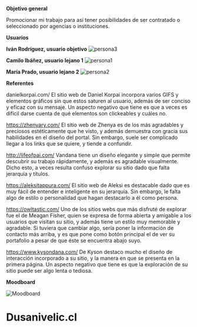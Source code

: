 **Objetivo general**

Promocionar mi trabajo para así tener posibilidades de ser contratado o seleccionado por agencias o instituciones.


**Usuarios**


**Iván Rodríguez, usuario objetivo**
![persona3](https://github.com/Duzacs/Dusanivelic.cl/assets/141802434/a9eadb52-134e-47f5-a792-31e6986f6d77)



**Camilo Ibáñez, usuario lejano 1**
![persona1](https://github.com/Duzacs/Dusanivelic.cl/assets/141802434/2f2a642a-0106-4c7f-89de-51f7d0231e64)


**María Prado, usuario lejano 2**
![persona2](https://github.com/Duzacs/Dusanivelic.cl/assets/141802434/77f66bb1-5904-4429-9240-f577749597da)



**Referentes**


danielkorpai.com/
El sitio web de Daniel Korpai incorpora varios GIFS y elementos gráficos sin que estos saturen al usuario, además de ser conciso y eficaz con su mensaje. Un aspecto negativo que tiene es que a veces es difícil darse cuenta de qué elementos son clickeables y cuáles no.

https://zhenyary.com/
El sitio web de Zhenya es de los más agradables y preciosos estéticamente que he visto, y además demuestra con gracia sus habilidades en el diseño del portal. Sin embargo, suele ser complicado llegar a los links que se quiere, y tiende a confundir.

http://lifeofpai.com/
Vandana tiene un diseño elegante y simple que permite descubrir su trabajo rápidamente, y además es agradable visualmente. Dicho esto, a veces resulta confuso explorar su sitio dado que falta jerarquía y títulos.

https://aleksitappura.com/
El sitio web de Aleksi es destacable dado que es muy fácil de entender e inteligente en su jerarquía. Sin embargo, le falta algo de estilo o personalidad que hagan destacarlo a él como persona.

https://owltastic.com/
Uno de los sitios webs que más disfruté de explorar fue el de Meagan Fisher, quien se expresa de forma abierta y amigable a los usuarios que visitan su sitio, y además tiene un estilo muy memorable y agradable. Si tuviera que cambiar algo, sería poner la información de contacto más arriba, y es que pone como botón principal el de ver su portafolio a pesar de que éste se encuentra abajo suyo. 

https://www.kysondana.com/
De Kyson destaco mucho el diseño de interacción incorporado a su sitio, y la manera en que se presenta en la primera página. Un aspecto negativo que tiene es que la exploración de su sitio puede ser algo lenta o tediosa. 


**Moodboard**


![Moodboard](https://github.com/Duzacs/Dusanivelic.cl/assets/141802434/5c1b3a1d-4638-44ae-9a3e-4a4bccc95be8)


# Dusanivelic.cl
